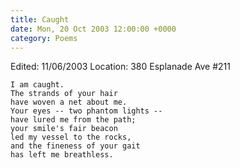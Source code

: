 ```yaml
---
title: Caught
date: Mon, 20 Oct 2003 12:00:00 +0000
category: Poems
---
```


Edited: 11/06/2003
Location: 380 Esplanade Ave #211

    I am caught.  
    The strands of your hair  
    have woven a net about me.  
    Your eyes -- two phantom lights --  
    have lured me from the path;  
    your smile's fair beacon  
    led my vessel to the rocks,  
    and the fineness of your gait  
    has left me breathless.


